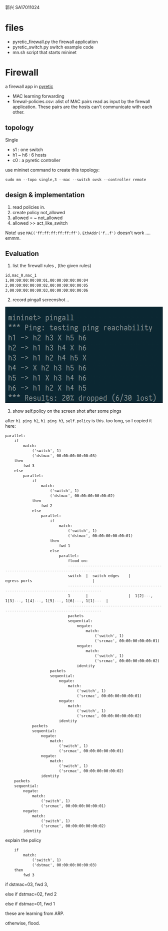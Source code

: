 郭兴 SA17011024

# files 

- pyretic_firewall.py   the firewall application
- pyretic_switch.py     switch example code
- mn.sh                 script that starts mininet

# Firewall

a firewall app in [pyretic](https://github.com/frenetic-lang/pyretic)

- MAC learning forwarding
- firewal-policies.csv: alist of MAC pairs read as input by the firewall application.
  These pairs are the hosts can't communicate with each other.

## topology

Single

- s1 : one switch
- h1 ~ h6 : 6 hosts
- c0 : a pyretic controller

use mininet command to create this topology:

```
sudo mn --topo single,3 --mac --switch ovsk --controller remote
```

## design & implementation

1. read policies in.
2. create policy not_allowed
3. allowed = ~ not_allowed
4. allowed >> act_like_switch

Note! use `MAC('ff:ff:ff:ff:ff:ff')`. `EthAddr('f..f')` doesn't work .... emmm.


## Evaluation

1. list the firewall rules , (the given rules)

``` csv
id,mac_0,mac_1
1,00:00:00:00:00:01,00:00:00:00:00:04
2,00:00:00:00:00:02,00:00:00:00:00:05
3,00:00:00:00:00:03,00:00:00:00:00:06
```

2. record pingall screenshot ..

![](./pingall.png)


3. show self.policy on the screen shot after some pings

after `h1 ping h2`, `h1 ping h3`,  `self.policy` is this.  too long, so I copied it here:

```
parallel:
    if
        match:
            ('switch', 1)
            ('dstmac', 00:00:00:00:00:03)
    then
        fwd 3
    else
        parallel:
            if
                match:
                    ('switch', 1)
                    ('dstmac', 00:00:00:00:00:02)
            then
                fwd 2
            else
                parallel:
                    if
                        match:
                            ('switch', 1)
                            ('dstmac', 00:00:00:00:00:01)
                    then
                        fwd 1
                    else
                        parallel:
                            flood on:
                            -------------------------------------------------------------------------------------
                            switch  |  switch edges    |                 egress ports                           |
                            -------------------------------------------------------------------------------------
                            1       |                  |  1[2]---, 1[3]---, 1[4]---, 1[5]---, 1[6]---, 1[1]---  |
                            -------------------------------------------------------------------------------------
                            packets
                            sequential:
                                negate:
                                    match:
                                        ('switch', 1)
                                        ('srcmac', 00:00:00:00:00:01)
                                negate:
                                    match:
                                        ('switch', 1)
                                        ('srcmac', 00:00:00:00:00:02)
                                identity
                    packets
                    sequential:
                        negate:
                            match:
                                ('switch', 1)
                                ('srcmac', 00:00:00:00:00:01)
                        negate:
                            match:
                                ('switch', 1)
                                ('srcmac', 00:00:00:00:00:02)
                        identity
            packets
            sequential:
                negate:
                    match:
                        ('switch', 1)
                        ('srcmac', 00:00:00:00:00:01)
                negate:
                    match:
                        ('switch', 1)
                        ('srcmac', 00:00:00:00:00:02)
                identity
    packets
    sequential:
        negate:
            match:
                ('switch', 1)
                ('srcmac', 00:00:00:00:00:01)
        negate:
            match:
                ('switch', 1)
                ('srcmac', 00:00:00:00:00:02)
        identity
```

 explain the policy


```
    if
        match:
            ('switch', 1)
            ('dstmac', 00:00:00:00:00:03)
    then
        fwd 3
```

if dstmac=03, fwd 3, 

else if dstmac=02, fwd 2

else if dstmac=01, fwd 1

these are learning from ARP.

otherwise, flood.


